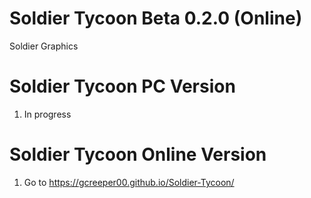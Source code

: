 # Soldier Tycoon Beta 0.2.0 (Online)
Soldier Graphics



# Soldier Tycoon PC Version
1. In progress

# Soldier Tycoon Online Version
1. Go to https://gcreeper00.github.io/Soldier-Tycoon/
